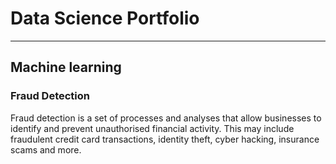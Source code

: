 # Data Science Portfolio

---

## Machine learning

### Fraud Detection

Fraud detection is a set of processes and analyses that allow businesses to identify and prevent unauthorised financial activity. This may include fraudulent credit card transactions, identity theft, cyber hacking, insurance scams and more.

<!-- [![View on GitHub](https://img.shields.io/badge/GitHub-View_on_GitHub-blue?logo=GitHub)](https://github.com/sajankedia/fraud_detection) -->

<!-- <center><img src="images/fraud_detection.jpg"/></center> -->

